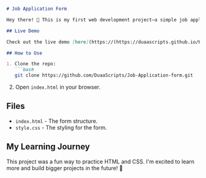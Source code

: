 ```markdown
# Job Application Form

Hey there! 🌟 This is my first web development project—a simple job application form made with HTML and CSS.

## Live Demo

Check out the live demo [here](https://(https://duaascripts.github.io/HTMLCSS-Projects/) 🎉

## How to Use

1. Clone the repo:
   ```bash
   git clone https://github.com/DuaaScripts/Job-Application-form.git
   ```
2. Open `index.html` in your browser.

## Files

- `index.html` - The form structure.
- `style.css` - The styling for the form.

## My Learning Journey

This project was a fun way to practice HTML and CSS. I'm excited to learn more and build bigger projects in the future! 🚀
